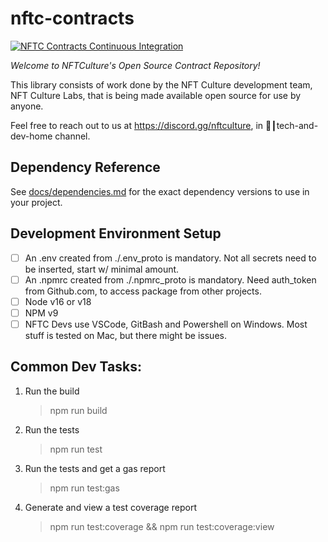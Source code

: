 # nftc-contracts

[![NFTC Contracts Continuous Integration](https://github.com/NFTCulture/nftc-contracts/actions/workflows/nftc-contracts-ci.yml/badge.svg)](https://github.com/NFTCulture/nftc-contracts/actions/workflows/nftc-contracts-ci.yml)

_Welcome to NFTCulture's Open Source Contract Repository!_

This library consists of work done by the NFT Culture development team, NFT Culture Labs,
that is being made available open source for use by anyone.

Feel free to reach out to us at https://discord.gg/nftculture, in 💾┃tech-and-dev-home channel.

## Dependency Reference

See [docs/dependencies.md](docs/dependencies.md) for the exact dependency versions to use in your project.

## Development Environment Setup
- [ ] An .env created from ./.env_proto is mandatory. Not all secrets need to be inserted, start w/ minimal amount.
- [ ] An .npmrc created from ./.npmrc_proto is mandatory. Need auth_token from Github.com, to access package from other projects.
- [ ] Node v16 or v18
- [ ] NPM v9
- [ ] NFTC Devs use VSCode, GitBash and Powershell on Windows. Most stuff is tested on Mac, but there might be issues.

## Common Dev Tasks:

1. Run the build
    > npm run build

2. Run the tests
    > npm run test

3. Run the tests and get a gas report
    > npm run test:gas 

4. Generate and view a test coverage report
    > npm run test:coverage && npm run test:coverage:view
